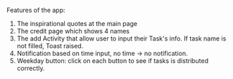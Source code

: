 Features of the app:
1. The inspirational quotes at the main page
2. The credit page which shows 4 names
3. The add Activity that allow user to input their Task's info. If task name is not filled, Toast raised.
4. Notification based on time input, no time -> no notification.
5. Weekday button: click on each button to see if tasks is distributed correctly.